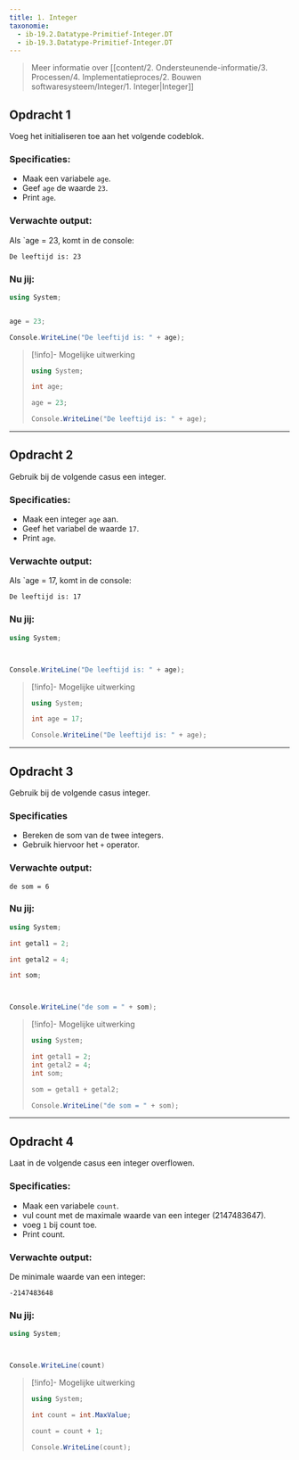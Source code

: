 ```yaml
---
title: 1. Integer
taxonomie:
  - ib-19.2.Datatype-Primitief-Integer.DT
  - ib-19.3.Datatype-Primitief-Integer.DT
---
```


> Meer informatie over [[content/2. Ondersteunende-informatie/3. Processen/4. Implementatieproces/2. Bouwen softwaresysteem/Integer/1. Integer|Integer]]

## Opdracht 1
Voeg het initialiseren toe aan het volgende codeblok.

### Specificaties:
- Maak een variabele `age`.
- Geef `age` de waarde `23`.
- Print `age`.

### Verwachte output:
Als `age = 23, komt in de console:
```
De leeftijd is: 23
```

### Nu jij:
```csharp runner
using System;


age = 23;

Console.WriteLine("De leeftijd is: " + age);
```

> [!info]- Mogelijke uitwerking
> ``` csharp
> using System;
> 
> int age;
> 
> age = 23;
> 
> Console.WriteLine("De leeftijd is: " + age);
> ```

---
## Opdracht 2
Gebruik bij de volgende casus een integer.

### Specificaties:
- Maak een integer `age` aan.
- Geef het variabel de waarde `17`.
- Print `age`.

### Verwachte output:
Als `age = 17, komt in de console:
```
De leeftijd is: 17
```
### Nu jij:
```csharp runner
using System;



Console.WriteLine("De leeftijd is: " + age);
``` 

> [!info]- Mogelijke uitwerking
> ``` csharp
>using System;
>
>int age = 17;
>
>Console.WriteLine("De leeftijd is: " + age);
> ```

---
## Opdracht 3
Gebruik bij de volgende casus integer.

### Specificaties
- Bereken de som van de twee integers.
- Gebruik hiervoor het `+` operator.

### Verwachte output:
```
de som = 6
```

### Nu jij:
``` csharp runner
using System;

int getal1 = 2;

int getal2 = 4;

int som;



Console.WriteLine("de som = " + som);
``` 

> [!info]- Mogelijke uitwerking
> ``` csharp
> using System;
> 
> int getal1 = 2;
> int getal2 = 4;
> int som;
> 
>som = getal1 + getal2;
>
> Console.WriteLine("de som = " + som);
> ```

---
## Opdracht 4
Laat in de volgende casus een integer overflowen.
### Specificaties:
- Maak een variabele `count`.
- vul count met de maximale waarde van een integer (2147483647).
- voeg `1` bij count toe.
- Print count.

### Verwachte output:
De minimale waarde van een integer:
```
-2147483648
```

### Nu jij:
```csharp runner
using System;



Console.WriteLine(count)
```

> [!info]- Mogelijke uitwerking
> ``` csharp
> using System;
> 
> int count = int.MaxValue;
> 
> count = count + 1;
> 
> Console.WriteLine(count);
> ```
